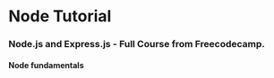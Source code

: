 # Node Tutorial

### Node.js and Express.js - Full Course from Freecodecamp.
#### Node fundamentals
